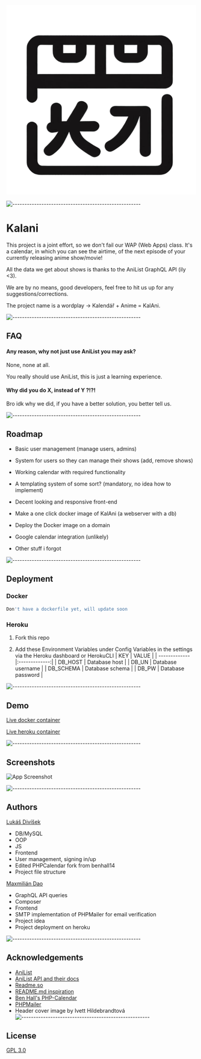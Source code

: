 
![Logo](https://raw.githubusercontent.com/Bruzdden/Kalani/f9ca4a25a4fa619da136a4347af9edde0194beaa/logo.svg)

![-----------------------------------------------------](https://raw.githubusercontent.com/andreasbm/readme/master/assets/lines/rainbow.png)
# Kalani

This project is a joint effort, so we don't fail our WAP (Web Apps) class. 
It's a calendar, in which you can see the airtime, of the next episode of your currently releasing anime show/movie!



All the data we get about shows is thanks to the AniList GraphQL API (ily <3).

We are by no means, good developers, feel free to hit us up for any suggestions/corrections.

The project name is a wordplay -> Kalendář + Anime = KalAni. 

![-----------------------------------------------------](https://raw.githubusercontent.com/andreasbm/readme/master/assets/lines/rainbow.png)


## FAQ

#### Any reason, why not just use AniList you may ask?


None, none at all. 

You really should use AniList, this is just a learning experience.

#### Why did you do X, instead of Y ?!?!

Bro idk why we did, if you have a better solution, you better tell us.

![-----------------------------------------------------](https://raw.githubusercontent.com/andreasbm/readme/master/assets/lines/rainbow.png)
## Roadmap

- Basic user management (manage users, admins)

- System for users so they can manage their shows (add, remove shows)

- Working calendar with required functionality

- A templating system of some sort? (mandatory, no idea how to implement)

- Decent looking and responsive front-end

- Make a one click docker image of KalAni (a webserver with a db)

- Deploy the Docker image on a domain

- Google calendar integration (unlikely)

- Other stuff i forgot

![-----------------------------------------------------](https://raw.githubusercontent.com/andreasbm/readme/master/assets/lines/rainbow.png)
## Deployment

### Docker

```bash
Don't have a dockerfile yet, will update soon
```


### Heroku

1. Fork this repo

2. Add these Environment Variables under Config Variables in the settings via the Heroku dashboard or HerokuCLI 
| KEY | VALUE |
| ------------- |:-------------:|
| DB_HOST      | Database host |
| DB_UN      | Database username |
| DB_SCHEMA | Database schema |
| DB_PW | Database password |


![-----------------------------------------------------](https://raw.githubusercontent.com/andreasbm/readme/master/assets/lines/rainbow.png)
## Demo

[Live docker container](https://www.docker.com/) 

[Live heroku container](http://kal4ni.herokuapp.com/)

![-----------------------------------------------------](https://raw.githubusercontent.com/andreasbm/readme/master/assets/lines/rainbow.png)
## Screenshots

![App Screenshot](https://i.imgur.com/uhYONDF.png)

![-----------------------------------------------------](https://raw.githubusercontent.com/andreasbm/readme/master/assets/lines/rainbow.png)
## Authors

[Lukáš Divíšek](https://www.github.com/Bruzdden) 

- DB/MySQL
- OOP
- JS
- Frontend
- User management, signing in/up
- Edited PHPCalendar fork from benhall14
- Project file structure

[Maxmilián Dao](https://www.github.com/MaxmilianDao) 

- GraphQL API queries
- Composer 
- Frontend
- SMTP implementation of PHPMailer for email verification
- Project idea
- Project deployment on heroku 



![-----------------------------------------------------](https://raw.githubusercontent.com/andreasbm/readme/master/assets/lines/rainbow.png)
## Acknowledgements
 - [AniList](https://anilist.co/)
 - [AniList API and their docs](https://github.com/AniList/ApiV2-GraphQL-Docs)
 - [Readme.so](https://readme.so/)
 - [README.md inspiration](https://github.com/matiassingers/awesome-readme)
 - [Ben Hall's PHP-Calendar](https://github.com/benhall14/php-calendar)
 - [PHPMailer](https://github.com/PHPMailer/PHPMailer)
 - Header cover image by Ivett Hildebrandtová
![-----------------------------------------------------](https://raw.githubusercontent.com/andreasbm/readme/master/assets/lines/rainbow.png)
## License

[GPL 3.0](https://choosealicense.com/licenses/gpl-3.0/)

